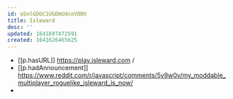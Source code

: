 ```yaml
---
id: oSnlGDGC1UGDmUdcoVODV
title: Isleward
desc: ''
updated: 1641697472591
created: 1641626465625
---
```


- [[p.hasURL]] https://play.isleward.com /
- [[p.hadAnnouncement]] https://www.reddit.com/r/javascript/comments/5v9w0v/my_moddable_multiplayer_roguelike_isleward_is_now/
- 